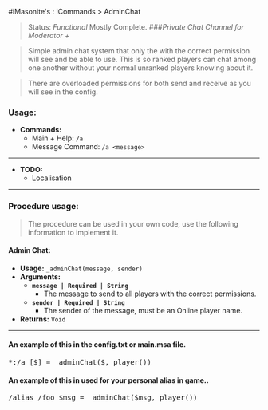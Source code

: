 #iMasonite's : iCommands > AdminChat
>Status: *Functional* Mostly Complete.
###*Private Chat Channel for Moderator +*

>Simple admin chat system that only the <player> with the correct permission will see and be able to use. This is so ranked players can chat among one another without your normal unranked players knowing about it.

>There are overloaded permissions for both send and receive as you will see in the config.

###  Usage:
* **Commands:**
	* Main + Help: ```/a```
	* Message Command: ```/a <message>```

---------------------------------

* **TODO:**
	* Localisation

---------------------------------

### Procedure usage:
> The procedure can be used in your own code, use the following information to implement it.

#### Admin Chat:
* **Usage:** ```_adminChat(message, sender)```
* **Arguments:** 
	* **```message | Required | String```**
		* The message to send to all players with the correct permissions.
	* **```sender | Required | String```**
		* The sender of the message, must be an Online player name.
* **Returns:** ```Void```

---------------------------------

#### An example of this in the config.txt or main.msa file.

<pre>
*:/a [$] = _adminChat($, player())
</pre>

#### An example of this in used for your personal alias in game..

<pre>
/alias /foo $msg = _adminChat($msg, player())
</pre>